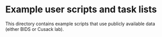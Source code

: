 # Example user scripts and task lists
This directory contains example scripts that use publicly available data (either BIDS or
Cusack lab). 
